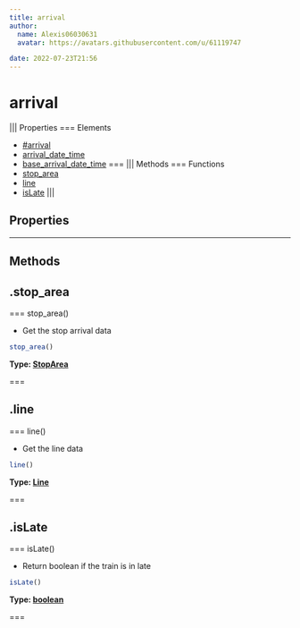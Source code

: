 ```yaml
---
title: arrival
author:
  name: Alexis06030631
  avatar: https://avatars.githubusercontent.com/u/61119747

date: 2022-07-23T21:56
---
```


# arrival

||| Properties
=== Elements
- [#arrival](##arrival)
- [arrival_date_time](#arrival_date_time)
- [base_arrival_date_time](#base_arrival_date_time)
===
||| Methods
=== Functions
- [stop_area](#stop_area)
- [line](#line)
- [isLate](#isLate)
|||
## Properties
---
## Methods
## .stop_area

=== stop_area()

 * Get the stop arrival data


```javascript
stop_area()
```
**Type: [StopArea](StopArea)**

===

## .line

=== line()

 * Get the line data


```javascript
line()
```
**Type: [Line](Line)**

===

## .isLate

=== isLate()

 * Return boolean if the train is in late


```javascript
isLate()
```
**Type: [boolean](boolean)**

===

